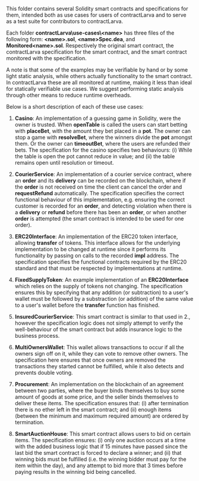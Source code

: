 This folder contains several Solidity smart contracts and specifications for them, intended both as use cases for users of contractLarva and to serve as a test suite for contributors to contractLarva.

Each folder __contractLarva\use-cases\\<name\>__ has three files of the following form: __\<name\>.sol__, __\<name\>Spec.dea__, and __Monitored\<name\>.sol__. Respectively the original smart contract, the contractLarva specification for the smart contract, and the smart contract monitored with the specification.

A note is that some of the examples may be verifiable by hand or by some light static analysis, while others actually functionality to the smart contract. In contractLarva these are all monitored at runtime, making it less than ideal for statically verifiable use cases. We suggest performing static analysis through other means to reduce runtime overheads.

Below is a short description of each of these use cases:

1. **Casino**: An implementation of a guessing game in Solidity, were the owner is trusted. When __openTable__ is called the users can start betting with __placeBet__, with the amount they bet placed in a __pot__. The owner can stop a game with __resolveBet__, where the winners divide the __pot__ amongst them. Or the owner can __timeoutBet__, where the users are refunded their bets. The specification for the casino specifies two behaviours: (i) While the table is open the pot cannot reduce in value; and (ii) the table remains open until resolution or timeout.

2. **CourierService**: An implementation of a courier service contract, where an __order__ and its __delivery__ can be recorded on the blockchain, where if the __order__ is not received on time the client can cancel the order and __requestRefund__ automatically. The specification specifies the correct functional behaviour of this implementation, e.g. ensuring the correct customer is recorded for an __order__, and detecting violation when there is a __delivery__ or __refund__ before there has been an __order__, or when another __order__ is attempted (the smart contract is intended to be used for one order).

3. **ERC20Interface**: An implementation of the ERC20 token interface, allowing __transfer__ of tokens. This interface allows for the underlying implementation to be changed at runtime since it performs its functionality by passing on calls to the recorded __impl__ address. The specification specifies the functional contracts required by the ERC20 standard and that must be respected by implementations at runtime.

4. **FixedSupplyToken**: An example implementation of an **ERC20Interface** which relies on the supply of tokens not changing. The specification ensures this by specifying that any addition (or subtraction) to a user's wallet must be followed by a substraction (or addition) of the same value to a user's wallet before the __transfer__ function has finished.

5. **InsuredCourierService**: This smart contract is similar to that used in 2., however the specification logic does not simply attempt to verify the well-behaviour of the smart contract but adds insurance logic to the business process.

6. **MultiOwnersWallet**: This wallet allows transactions to occur if all the owners sign off on it, while they can vote to remove other owners. The specification here ensures that once owners are removed the transactions they started cannot be fulfilled, while it also detects and prevents double voting.

7. **Procurement**: An implementation on the blockchain of an agreement between two parties, where the buyer binds themselves to buy some amount of goods at some price, and the seller binds themselves to deliver these items. The specification ensures that: (i) after termination there is no ether left in the smart contract; and (ii) enough items (between the minimum and maximum required amount) are ordered by termination.

8. **SmartAuctionHouse**: This smart contract allows users to bid on certain items. The specification ensures: (i) only one auction occurs at a time with the added business logic that if 15 minutes have passed since the last bid the smart contract is forced to declare a winner; and (ii) that winning bids must be fulfilled (i.e. the winning bidder must pay for the item within the day), and any attempt to bid more that 3 times before paying results in the winning bid being cancelled.
